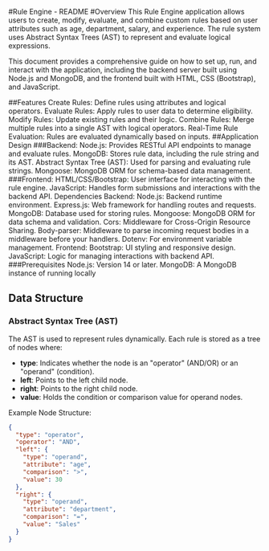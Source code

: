 #Rule Engine - README
#Overview
This Rule Engine application allows users to create, modify, evaluate, and combine custom rules based on user attributes such as age, department, salary, and experience. The rule system uses Abstract Syntax Trees (AST) to represent and evaluate logical expressions.

This document provides a comprehensive guide on how to set up, run, and interact with the application, including the backend server built using Node.js and MongoDB, and the frontend built with HTML, CSS (Bootstrap), and JavaScript.

##Features
Create Rules: Define rules using attributes and logical operators.
Evaluate Rules: Apply rules to user data to determine eligibility.
Modify Rules: Update existing rules and their logic.
Combine Rules: Merge multiple rules into a single AST with logical operators.
Real-Time Rule Evaluation: Rules are evaluated dynamically based on inputs.
##Application Design
###Backend:
Node.js: Provides RESTful API endpoints to manage and evaluate rules.
MongoDB: Stores rule data, including the rule string and its AST.
Abstract Syntax Tree (AST): Used for parsing and evaluating rule strings.
Mongoose: MongoDB ORM for schema-based data management.
###Frontend:
HTML/CSS/Bootstrap: User interface for interacting with the rule engine.
JavaScript: Handles form submissions and interactions with the backend API.
Dependencies
Backend:
Node.js: Backend runtime environment.
Express.js: Web framework for handling routes and requests.
MongoDB: Database used for storing rules.
Mongoose: MongoDB ORM for data schema and validation.
Cors: Middleware for Cross-Origin Resource Sharing.
Body-parser: Middleware to parse incoming request bodies in a middleware before your handlers.
Dotenv: For environment variable management.
Frontend:
Bootstrap: UI styling and responsive design.
JavaScript: Logic for managing interactions with backend API.
###Prerequisites
Node.js: Version 14 or later.
MongoDB: A MongoDB instance of running locally

## Data Structure

### Abstract Syntax Tree (AST)
The AST is used to represent rules dynamically. Each rule is stored as a tree of nodes where:
- **type**: Indicates whether the node is an "operator" (AND/OR) or an "operand" (condition).
- **left**: Points to the left child node.
- **right**: Points to the right child node.
- **value**: Holds the condition or comparison value for operand nodes.

Example Node Structure:
```json
{
  "type": "operator",
  "operator": "AND",
  "left": {
    "type": "operand",
    "attribute": "age",
    "comparison": ">",
    "value": 30
  },
  "right": {
    "type": "operand",
    "attribute": "department",
    "comparison": "=",
    "value": "Sales"
  }
}
